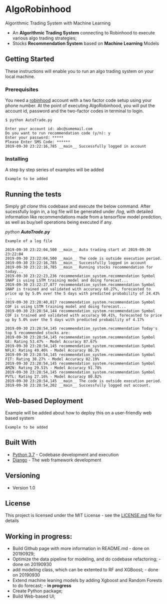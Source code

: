 # AlgoRobinhood

Algorithmic Trading System with Machine Learning

- An <strong>Algorithmic Trading System</strong> connecting to Robinhood to execute various algo trading strategies;
- Stocks <strong>Recommendation System</strong> based on <strong>Machine Learning</strong> Models


## Getting Started

These instructions will enable you to run an algo trading system on your local machine.

### Prerequisites

You need a [robinhood](https://robinhood.com/) account with a two factor code setup using your phone number. At the point of executing AlgoRobinhood, you will put the account id, password and the two-factor codes in terminal to login.

```
$ python AutoTrade.py

Enter your account id: abc@somemail.com
Do you want to run recommendation code (y/n): y
Enter your password: *****
Please Enter SMS Code: ******
2019-09-30 23:22:16,785 __main__ Successfully logged in account
```

### Installing

A step by step series of examples will be added

```
Example to be added
```

## Running the tests

Simply <em>git clone</em> this codebase and execute the below command. After sucessfully login in, a log file will be generated under <em>/log</em>, with detailed information like recommendations made from a tensorflow model predction, as well as buy/sell operations being executed if any.<br>

 <em>python <strong>AutoTrade.py</strong></em>

```
Example of a log file

2019-09-30 23:22:04,500 __main__ Auto trading start at 2019-09-30 23:22:04
2019-09-30 23:22:04,500 __main__ The code is outside execution period.
2019-09-30 23:22:16,785 __main__ Successfully logged in account
2019-09-30 23:22:16,785 __main__ Running stocks recommendation for today...
2019-09-30 23:22:23,236 recommendation_system.recommendation Symbol SNAP is using LSTM training model and doing forecast...
2019-09-30 23:22:27,877 recommendation_system.recommendation Symbol SNAP is trained and validated with accuracy 60.27%, forecasted to price up by 5.0% over the 5 days with predicted probability of 24.43%
...
2019-09-30 23:28:40,817 recommendation_system.recommendation Symbol COF is using LSTM training model and doing forecast...
2019-09-30 23:28:54,144 recommendation_system.recommendation Symbol COF is trained and validated with accuracy 90.41%, forecasted to price up by 5.0% over the 5 days with predicted probability of 4.17%

2019-09-30 23:28:54,145 recommendation_system.recommendation Today's top 5 recommended stocks are: 
2019-09-30 23:28:54,145 recommendation_system.recommendation Symbol GE: Rating 53.47% - Model Accuracy 87.67%
2019-09-30 23:28:54,145 recommendation_system.recommendation Symbol NFLX: Rating 49.46% - Model Accuracy 86.3%
2019-09-30 23:28:54,145 recommendation_system.recommendation Symbol FIT: Rating 38.27% - Model Accuracy 82.19%
2019-09-30 23:28:54,145 recommendation_system.recommendation Symbol AMZN: Rating 29.51% - Model Accuracy 91.78%
2019-09-30 23:28:54,145 recommendation_system.recommendation Symbol PVTL: Rating 27.16% - Model Accuracy 80.82%
2019-09-30 23:28:54,145 __main__ The code is outside execution period.
2019-09-30 23:28:54,202 __main__ Successfully logged out account.

```

## Web-based Deployment

Example will be added about how to deploy this on a user-friendly web based system

```
Example to be added
```

## Built With

* [Python 3.7](https://www.anaconda.com/distribution/) - Codebase development and execution
* [Django](https://www.djangoproject.com/) - The web framework development

## Versioning

- Version 1.0

## License

This project is licensed under the MIT License - see the [LICENSE.md](LICENSE.md) file for details

## Working in progress:

- Build Github page with more information in README.md - done on 20190929; <br>
- Optimize the data pipeline for modeling, and do codebase refactoring; - done on 20190930<br>
- add modeling class, which can be extented to RF and XGBoost; - done on 20190930<br>
- Extend machine leaning models by adding Xgboost and Random Forests to do forecast; - <strong>in progress</strong><br>
- Create Python package; <br>
- Build Web-based UI; <br>



